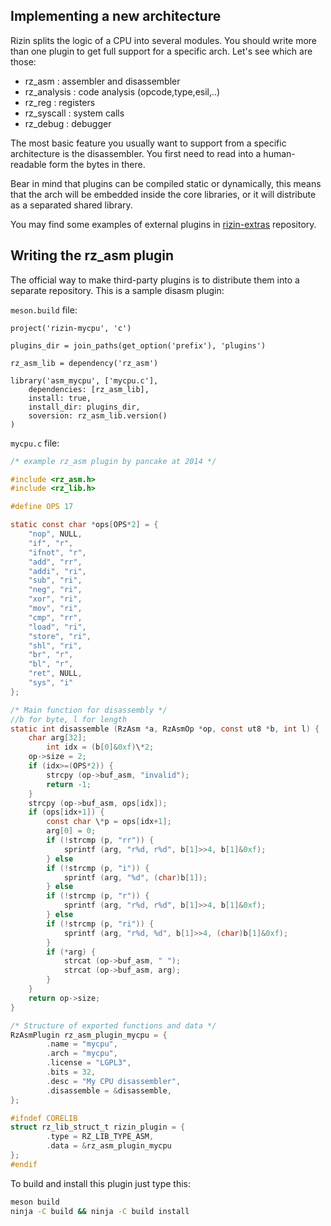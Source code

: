 ## Implementing a new architecture

Rizin splits the logic of a CPU into several modules. You should write more than one plugin to get full support
for a specific arch. Let's see which are those:

* rz_asm : assembler and disassembler
* rz_analysis : code analysis (opcode,type,esil,..)
* rz_reg : registers
* rz_syscall : system calls
* rz_debug : debugger

The most basic feature you usually want to support from a specific architecture is the disassembler. You first need to
read into a human-readable form the bytes in there.

Bear in mind that plugins can be compiled static or dynamically, this means that the arch will be embedded inside
the core libraries, or it will distribute as a separated shared library.

You may find some examples of external plugins in [rizin-extras](https://github.com/rizinorg/rizin-extras) repository.

## Writing the rz_asm plugin

The official way to make third-party plugins is to distribute them into a separate repository. This is a sample
disasm plugin:

`meson.build` file:

```meson
project('rizin-mycpu', 'c')

plugins_dir = join_paths(get_option('prefix'), 'plugins')

rz_asm_lib = dependency('rz_asm')

library('asm_mycpu', ['mycpu.c'],
    dependencies: [rz_asm_lib],
    install: true,
    install_dir: plugins_dir,
    soversion: rz_asm_lib.version()
)
```

`mycpu.c` file:

```c
/* example rz_asm plugin by pancake at 2014 */

#include <rz_asm.h>
#include <rz_lib.h>

#define OPS 17

static const char *ops[OPS*2] = {
	"nop", NULL,
	"if", "r",
	"ifnot", "r",
	"add", "rr",
	"addi", "ri",
	"sub", "ri",
	"neg", "ri",
	"xor", "ri",
	"mov", "ri",
	"cmp", "rr",
	"load", "ri",
	"store", "ri",
	"shl", "ri",
	"br", "r",
	"bl", "r",
	"ret", NULL,
	"sys", "i"
};

/* Main function for disassembly */
//b for byte, l for length
static int disassemble (RzAsm *a, RzAsmOp *op, const ut8 *b, int l) {
	char arg[32];
        int idx = (b[0]&0xf)\*2;
	op->size = 2;
	if (idx>=(OPS*2)) {
		strcpy (op->buf_asm, "invalid");
		return -1;
	}
	strcpy (op->buf_asm, ops[idx]);
	if (ops[idx+1]) {
		const char \*p = ops[idx+1];
		arg[0] = 0;
		if (!strcmp (p, "rr")) {
			sprintf (arg, "r%d, r%d", b[1]>>4, b[1]&0xf);
		} else
		if (!strcmp (p, "i")) {
			sprintf (arg, "%d", (char)b[1]);
		} else
		if (!strcmp (p, "r")) {
			sprintf (arg, "r%d, r%d", b[1]>>4, b[1]&0xf);
		} else
		if (!strcmp (p, "ri")) {
			sprintf (arg, "r%d, %d", b[1]>>4, (char)b[1]&0xf);
		}
		if (*arg) {
			strcat (op->buf_asm, " ");
			strcat (op->buf_asm, arg);
		}
	}
	return op->size;
}

/* Structure of exported functions and data */
RzAsmPlugin rz_asm_plugin_mycpu = {
        .name = "mycpu",
        .arch = "mycpu",
        .license = "LGPL3",
        .bits = 32,
        .desc = "My CPU disassembler",
        .disassemble = &disassemble,
};

#ifndef CORELIB
struct rz_lib_struct_t rizin_plugin = {
        .type = RZ_LIB_TYPE_ASM,
        .data = &rz_asm_plugin_mycpu
};
#endif
```

To build and install this plugin just type this:

```bash
meson build
ninja -C build && ninja -C build install
```
